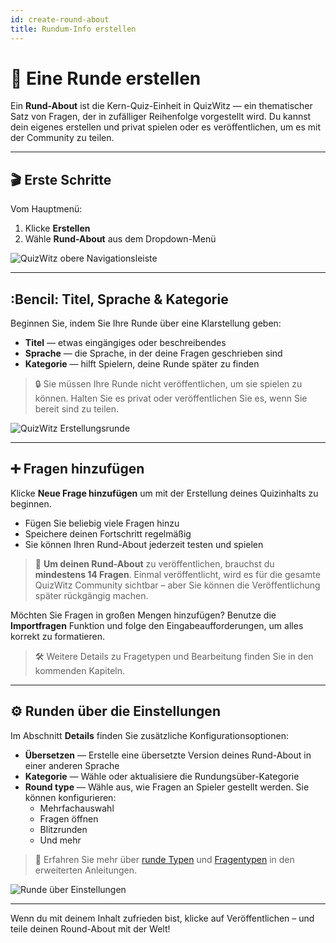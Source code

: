 ```yaml
---
id: create-round-about
title: Rundum-Info erstellen
---
```


# 🧠 Eine Runde erstellen

Ein **Rund-About** ist die Kern-Quiz-Einheit in QuizWitz — ein thematischer Satz von Fragen, der in zufälliger Reihenfolge vorgestellt wird. Du kannst dein eigenes erstellen und privat spielen oder es veröffentlichen, um es mit der Community zu teilen.

---

## 🎬 Erste Schritte

Vom Hauptmenü:

1. Klicke **Erstellen**
2. Wähle **Rund-About** aus dem Dropdown-Menü

![QuizWitz obere Navigationsleiste](/images/top-menu-create.png)

---

## :Bencil: Titel, Sprache & Kategorie

Beginnen Sie, indem Sie Ihre Runde über eine Klarstellung geben:

- **Titel** — etwas eingängiges oder beschreibendes
- **Sprache** — die Sprache, in der deine Fragen geschrieben sind
- **Kategorie** — hilft Spielern, deine Runde später zu finden

> 🔒 Sie müssen Ihre Runde nicht veröffentlichen, um sie spielen zu können. Halten Sie es privat oder veröffentlichen Sie es, wenn Sie bereit sind zu teilen.

![QuizWitz Erstellungsrunde](/images/create-round.png)

---

## ➕ Fragen hinzufügen

Klicke **Neue Frage hinzufügen** um mit der Erstellung deines Quizinhalts zu beginnen.

- Fügen Sie beliebig viele Fragen hinzu
- Speichere deinen Fortschritt regelmäßig
- Sie können Ihren Rund-About jederzeit testen und spielen

> 📢 **Um deinen Rund-About** zu veröffentlichen, brauchst du **mindestens 14 Fragen**. Einmal veröffentlicht, wird es für die gesamte QuizWitz Community sichtbar – aber Sie können die Veröffentlichung später rückgängig machen.

Möchten Sie Fragen in großen Mengen hinzufügen? Benutze die **Importfragen** Funktion und folge den Eingabeaufforderungen, um alles korrekt zu formatieren.

> 🛠️ Weitere Details zu Fragetypen und Bearbeitung finden Sie in den kommenden Kapiteln.

---

## ⚙️ Runden über die Einstellungen

Im Abschnitt **Details** finden Sie zusätzliche Konfigurationsoptionen:

- **Übersetzen** — Erstelle eine übersetzte Version deines Rund-About in einer anderen Sprache
- **Kategorie** — Wähle oder aktualisiere die Rundungsüber-Kategorie
- **Round type** — Wähle aus, wie Fragen an Spieler gestellt werden. Sie können konfigurieren:
    - Mehrfachauswahl
    - Fragen öffnen
    - Blitzrunden
    - Und mehr

> 🔗 Erfahren Sie mehr über [runde Typen](../round-types/000-round-types.md) und [Fragentypen](../question-types/000-question-types.md) in den erweiterten Anleitungen.

![Runde über Einstellungen](/images/round-about-details.png)

---

Wenn du mit deinem Inhalt zufrieden bist, klicke auf Veröffentlichen – und teile deinen Round-About mit der Welt!
